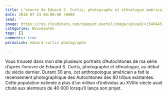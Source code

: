 ```yaml
---
title: L’oeuvre de Edward S. Curtis, photographe et ethnologue américain
date: 2018-07-23 04:00:00 +0000
lead: ''
image: https://res.cloudinary.com/npaquet-pastel/image/upload/v1546445339/DSC08109-620x413.jpg
categories: Nouveautés
tags: []
comments: true
permalink: edward-curtis-photographe

---
```

Vous trouvez dans mon site plusieurs portraits d’Autochtones de ma série d’après l’oeuvre de Edward S. Curtis, photographe et ethnologue, au début du siècle dernier. Durant 30 ans, cet anthropologue américain a fait le recensement photographique des Autochtones des 80 tribus existantes. Cette population estimée à plus d’un million d’individus au XVIIIe siècle avait chuté aux alentours de 40 000 lorsqu’il lança son projet.